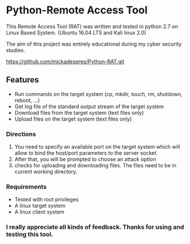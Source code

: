# Python-Remote Access Tool

This Remote Access Tool (RAT) was written and tested in python 2.7 on Linux Based System. (Ubuntu 16.04 LTS and Kali linux 2.0)

The aim of this project was entirely educational during my cyber security studies.

https://github.com/mickadespres/Python-RAT.git

## Features

* Run commands on the target system (cp, mkdir, touch, rm, shutdown, reboot, ...)
* Get log file of the standard output stream of the target system
* Download files from the target system (text files only)
* Upload files on the target system (text files only)

### Directions

1. You need to specify an available port on the target system which will allow to bind the host/port parameters to the server socket.
2. After that, you will be prompted to choose an attack option
3. checks for uploading and downloading files. The files need to be in current working directory.


### Requirements

* Tested with root privileges
* A linux target system
* A linux client system

### I really appreciate all kinds of feedback. Thanks for using and testing this tool.
